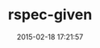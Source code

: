 ---
layout: post
title:  "rspec-given"
repo:   "rspec-given/rspec-given"
date:   2015-02-18 17:21:57
gemurl: http://github.com/rspec-given/rspec-given
---